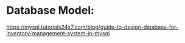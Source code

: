 # Database Model:

https://mysql.tutorials24x7.com/blog/guide-to-design-database-for-inventory-management-system-in-mysql
